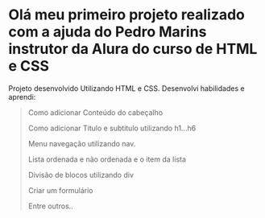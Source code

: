 # Olá meu primeiro projeto realizado com a ajuda do Pedro Marins instrutor da Alura do curso de HTML e CSS

Projeto desenvolvido Utilizando HTML e CSS.
Desenvolvi habilidades e aprendi:

> Como adicionar Conteúdo do cabeçalho
>
> Como adicionar Titulo e subtitulo utilizando h1...h6
>
> Menu navegação utilizando nav.
>
> Lista ordenada e não ordenada e o item da lista
>
> Divisão de blocos utilizando div
>
> Criar um formulário
>
> Entre outros..

>
